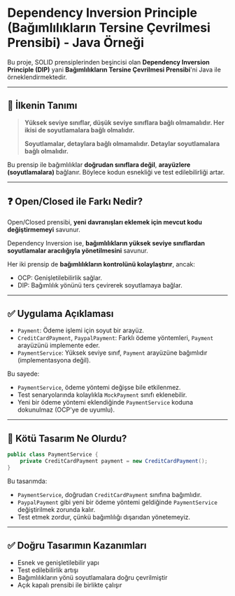 # Dependency Inversion Principle (Bağımlılıkların Tersine Çevrilmesi Prensibi) - Java Örneği

Bu proje, SOLID prensiplerinden beşincisi olan **Dependency Inversion Principle (DIP)** yani **Bağımlılıkların Tersine Çevrilmesi Prensibi**'ni Java ile örneklendirmektedir.

---

## 🧠 İlkenin Tanımı

> **Yüksek seviye sınıflar, düşük seviye sınıflara bağlı olmamalıdır. Her ikisi de soyutlamalara bağlı olmalıdır.**
>
> **Soyutlamalar, detaylara bağlı olmamalıdır. Detaylar soyutlamalara bağlı olmalıdır.**

Bu prensip ile bağımlılıklar **doğrudan sınıflara değil**, **arayüzlere (soyutlamalara)** bağlanır. Böylece kodun esnekliği ve test edilebilirliği artar.

---

## ❓ Open/Closed ile Farkı Nedir?

Open/Closed prensibi, **yeni davranışları eklemek için mevcut kodu değiştirmemeyi** savunur.

Dependency Inversion ise, **bağımlılıkların yüksek seviye sınıflardan soyutlamalar aracılığıyla yönetilmesini** savunur.

Her iki prensip de **bağımlılıkların kontrolünü kolaylaştırır**, ancak:

- OCP: Genişletilebilirlik sağlar.
- DIP: Bağımlılık yönünü ters çevirerek soyutlamaya bağlar.

---


## ✅ Uygulama Açıklaması

- `Payment`: Ödeme işlemi için soyut bir arayüz.
- `CreditCardPayment`, `PaypalPayment`: Farklı ödeme yöntemleri, `Payment` arayüzünü implemente eder.
- `PaymentService`: Yüksek seviye sınıf, `Payment` arayüzüne bağımlıdır (implementasyona değil).

Bu sayede:

- `PaymentService`, ödeme yöntemi değişse bile etkilenmez.
- Test senaryolarında kolaylıkla `MockPayment` sınıfı eklenebilir.
- Yeni bir ödeme yöntemi eklendiğinde `PaymentService` koduna dokunulmaz (OCP'ye de uyumlu).

---

## 🚫 Kötü Tasarım Ne Olurdu?

```java
public class PaymentService {
    private CreditCardPayment payment = new CreditCardPayment();
}
```


Bu tasarımda:

- `PaymentService`, doğrudan `CreditCardPayment` sınıfına bağımlıdır.
- `PaypalPayment` gibi yeni bir ödeme yöntemi geldiğinde `PaymentService` değiştirilmek zorunda kalır.
- Test etmek zordur, çünkü bağımlılığı dışarıdan yönetemeyiz.

---

## ✅ Doğru Tasarımın Kazanımları

- Esnek ve genişletilebilir yapı
- Test edilebilirlik artışı
- Bağımlılıkların yönü soyutlamalara doğru çevrilmiştir
- Açık kapalı prensibi ile birlikte çalışır
